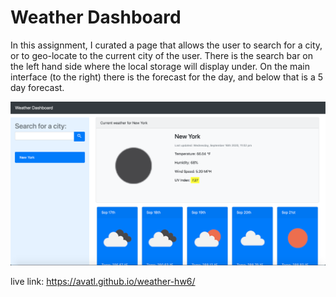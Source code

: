 # Weather Dashboard

In this assignment, I curated a page that allows the user to search for a city, or to geo-locate to the current city of the user. There is the search bar on the left hand side where the local storage will display under. On the main interface (to the right) there is the forecast for the day, and below that is a 5 day forecast.

<img src="Assets/pic1.png"/>

live link: https://avatl.github.io/weather-hw6/
